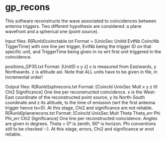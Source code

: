 # gp_recons
This software reconstructs the wave associated to coincidences between antenna triggers. Two different hypothesis are considered: a plane wavefront and a spherical one (point source).

Input files: 
R[RunId]coinctable.txt
Format = [UnixSec UnitId EvtNb CoincNb TiggerTime]
with one line per trigger, EvtNb being the trigger ID on that specific unit, and TriggerTime being given in ns wrt first unit triggered in the coincidence.

positions_GP35.txt
Format: [UnitID x y z] 
x is measured from Eastwards, y Northwards. z is altitude asl. 
Note that ALL units have to be given in file, in incremental order!

Output files: 
R[RunId]sphrecons.txt
Format: [CoincId UnixSec Mult x y z t0 Chi2 Significance]
One line per reconstructed coincidence. x is the West-East coordinate of the reconstructed point source, y its North-South coordinate and z its altitude, ts the time of emission (wrt the first antenna trigger hence ts<0). At this stage, Chi2 and significance are not reliable.
R[RunId]planerecons.txt
Format: [CoincId UnixSec Mult Theta Theta_err Phi Phi_err Chi2 Significance]
One line per reconstructed coincidence. Angles are given in degrees. Theta = 0° is zenith, 90° is horizon. Phi conventions still to be checked :-).  At this stage, errors, Chi2 and significance ar enot reliable.

